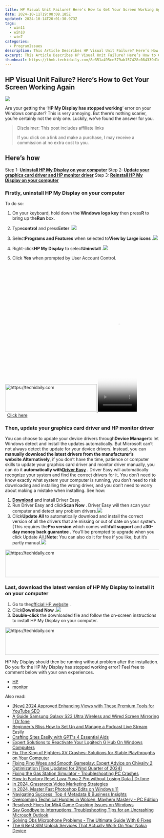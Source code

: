 ```yaml
---
title: HP Visual Unit Failure? Here’s How to Get Your Screen Working Again
date: 2024-10-11T19:08:08.185Z
updated: 2024-10-14T20:01:30.973Z
tags:
  - win11
  - win10
  - win7
categories:
  - ProgramIssues
description: This Article Describes HP Visual Unit Failure? Here’s How to Get Your Screen Working Again
excerpt: This Article Describes HP Visual Unit Failure? Here’s How to Get Your Screen Working Again
thumbnail: https://thmb.techidaily.com/8e351a495ce579ab157428c084339d1c33794d9d42c306afbe86c4e9778edcf8.jpg
---
```


## HP Visual Unit Failure? Here’s How to Get Your Screen Working Again

![](https://images.drivereasy.com/wp-content/uploads/2018/08/img_5b890090b92ec.png)

Are your getting the ‘**HP My Display has stopped working**‘ error on your Windows computer? This is very annoying. But there’s nothing scarier, you’re certainly not the only one. Luckily, we’ve found the answer for you.

>  Disclaimer: This post includes affiliate links
>
>  If you click on a link and make a purchase, I may receive a commission at no extra cost to you.
>

## Here’s how

Step 1: **[Uninstall HP My Display on your computer](https://tools.techidaily.com/drivereasy/download/)** Step 2: **[Update your graphics card driver and HP monitor driver](https://tools.techidaily.com/drivereasy/download/)** Step 3: **[Reinstall HP My Display on your computer](https://tools.techidaily.com/drivereasy/download/)**

### Firstly, uninstall HP My Display on your computer

To do so:

1. On your keyboard, hold down th**e Windows logo key** then press**R** to bring up the**Run** box.
2. Type**control** and press**Enter** .![](https://images.drivereasy.com/wp-content/uploads/2018/08/img_5b89010276b4b.png)
3. Select**Programs and Features** when selected to**View by Large icons** .![](https://images.drivereasy.com/wp-content/uploads/2018/08/img_5b890184befeb.jpg)

4. Right-click**HP My Display** to select**Uninstall** .![](https://images.drivereasy.com/wp-content/uploads/2018/08/img_5b8901cc8a421.jpg)
5. Click **Yes**  when prompted by User Account Control.

<!-- affiliate ads begin -->
<a href="https://aligracehair.sjv.io/c/5597632/1997717/19272" target="_top" id="1997717">
  <img src="//a.impactradius-go.com/display-ad/19272-1997717" border="0" alt="https://techidaily.com" width="300" height="90"/>
</a>
<img height="0" width="0" src="https://aligracehair.sjv.io/i/5597632/1997717/19272" style="position:absolute;visibility:hidden;" border="0" />
<!-- affiliate ads end -->

<!-- affiliate ads begin -->
<span id="1993647">
					<video width="128" height="480" style="cursor:pointer"
           poster="//a.impactradius-go.com/display-clicktoplayimage/1993647.png"
           onclick="if(!this.playClicked){this.play();this.setAttribute('controls',true);this.playClicked=true;}">
	   <source src="//a.impactradius-go.com/display-ad/22993-1993647">
	   <img src="//a.impactradius-go.com/display-clicktoplayimage/1993647.png" style="border: none; height: 100%; width: 100%; object-fit: contain">
	</video>
	<div style="width:80px;text-align:center"><a href="javascript:window.open(decodeURIComponent('https%3A%2F%2Fhomestyler.sjv.io%2Fc%2F5597632%2F1993647%2F22993'), '_blank');void(0);">Click here</a></div>
</span>
<img height="0" width="0" src="https://imp.pxf.io/i/5597632/1993647/22993" style="position:absolute;visibility:hidden;" border="0" />
<!-- affiliate ads end -->

### Then, update your graphics card driver and HP monitor driver

You can choose to update your device drivers through**Device Manager**to let Windows detect and install the updates automatically. But Microsoft can’t not always detect the update for your device drivers. Instead, you can **manually download the latest drivers from the manufacturer’s website**.**Alternatively**, if you don’t have the time, patience or computer skills to update your graphics card driver and monitor driver manually, you can do it **automatically with[Driver Easy](https://tools.techidaily.com/drivereasy/download/)** . Driver Easy will automatically recognize your system and find the correct drivers for it. You don’t need to know exactly what system your computer is running, you don’t need to risk downloading and installing the wrong driver, and you don’t need to worry about making a mistake when installing. See how:

1. **[Download](https://tools.techidaily.com/drivereasy/download/)**  and install Driver Easy.
2. Run Driver Easy and click**Scan Now** . Driver Easy will then scan your computer and detect any problem drivers.![](https://images.drivereasy.com/wp-content/uploads/2018/08/img_5b874f241989c.jpg)
3. Click**Update All** to automatically download and install the correct version of all the drivers that are missing or out of date on your system. (This requires the**Pro version** which comes with**full support** and a**30-day money back guarantee** . You’ll be prompted to upgrade when you click Update All.)**Note:** You can also do it for free if you like, but it’s partly manual.![](https://images.drivereasy.com/wp-content/uploads/2018/08/img_5b890b1f40fe3.jpg)

<!-- affiliate ads begin -->
<a href="https://appsumo.8odi.net/c/5597632/2049364/7443" target="_top" id="2049364">
  <img src="//a.impactradius-go.com/display-ad/7443-2049364" border="0" alt="https://techidaily.com" width="728" height="90"/>
</a>
<img height="0" width="0" src="https://appsumo.8odi.net/i/5597632/2049364/7443" style="position:absolute;visibility:hidden;" border="0" />
<!-- affiliate ads end -->

### Last, download the latest version of HP My Display to install it on your computer

1. Go to the[official HP website](https://support.hp.com/us-en/drivers/selfservice/swdetails/hp-value-24-inch-displays/7274745/model/10402860/swItemId/vc-161857-1) .
2. Click**Download Now** .![](https://images.drivereasy.com/wp-content/uploads/2018/08/img_5b890786273c9.jpg)
3. **Double-click** the downloaded file and follow the on-screen instructions to install HP My Display on your computer.

<!-- affiliate ads begin -->
<a href="https://appsumo.8odi.net/c/5597632/2151893/7443" target="_top" id="2151893">
  <img src="//a.impactradius-go.com/display-ad/7443-2151893" border="0" alt="https://techidaily.com" width="728" height="90"/>
</a>
<img height="0" width="0" src="https://appsumo.8odi.net/i/5597632/2151893/7443" style="position:absolute;visibility:hidden;" border="0" />
<!-- affiliate ads end -->

HP My Display should then be running without problem after the installation. Do you fix the HP My Display has stopped working error? Feel free to comment below with your own experiences.

* [HP](https://tools.techidaily.com/drivereasy/download/)
* [monitor](https://tools.techidaily.com/drivereasy/download/)

<ins class="adsbygoogle"
     style="display:block"
     data-ad-format="autorelaxed"
     data-ad-client="ca-pub-7571918770474297"
     data-ad-slot="1223367746"></ins>

<ins class="adsbygoogle"
     style="display:block"
     data-ad-client="ca-pub-7571918770474297"
     data-ad-slot="8358498916"
     data-ad-format="auto"
     data-full-width-responsive="true"></ins>

<span class="atpl-alsoreadstyle">Also read:</span>
<div><ul>
<li><a href="https://youtube-web.techidaily.com/024-approved-enhancing-views-with-these-premium-tools-for-youtube-seo/"><u>[New] 2024 Approved Enhancing Views with These Premium Tools for YouTube SEO</u></a></li>
<li><a href="https://screen-mirror.techidaily.com/a-guide-samsung-galaxy-s23-ultra-wireless-and-wired-screen-mirroring-drfone-by-drfone-android/"><u>A Guide Samsung Galaxy S23 Ultra Wireless and Wired Screen Mirroring | Dr.fone</u></a></li>
<li><a href="https://fox-blue.techidaily.com/beginners-bliss-how-to-set-up-and-manage-a-podcast-live-stream-easily/"><u>Beginner's Bliss How to Set Up and Manage a Podcast Live Stream Easily</u></a></li>
<li><a href="https://tech-haven.techidaily.com/crafting-sites-easily-with-gpts-4-essential-aids/"><u>Crafting Sites Easily with GPT's 4 Essential Aids</u></a></li>
<li><a href="https://win-able.techidaily.com/expert-solutions-to-reactivate-your-logitech-g-hub-on-windows-computers/"><u>Expert Solutions to Reactivate Your Logitech G Hub On Windows Computers</u></a></li>
<li><a href="https://win-able.techidaily.com/fix-the-king-of-fighters-xv-crashes-solutions-for-stable-playthroughs-on-your-computer/"><u>Fix The King of Fighters XV Crashes: Solutions for Stable Playthroughs on Your Computer</u></a></li>
<li><a href="https://win-able.techidaily.com/fixing-ping-woes-and-smooth-gameplay-expert-advice-on-chivalry-2-optimization-tips-updated-for-2nnd-quarter-of-2024/"><u>Fixing Ping Woes and Smooth Gameplay: Expert Advice on Chivalry 2 Optimization [Tips Updated for 2Nnd Quarter of 2024]</u></a></li>
<li><a href="https://win-able.techidaily.com/fixing-the-gas-station-simulator-troubleshooting-pc-crashes/"><u>Fixing the Gas Station Simulator - Troubleshooting PC Crashes</u></a></li>
<li><a href="https://techidaily.com/how-to-factory-reset-lava-yuva-2-pro-without-losing-data-drfone-by-drfone-reset-android-reset-android/"><u>How to Factory Reset Lava Yuva 2 Pro without Losing Data | Dr.fone</u></a></li>
<li><a href="https://youtube-help.techidaily.com/in-2024-grassroots-video-marketing-strategies/"><u>In 2024, Grassroots Video Marketing Strategies</u></a></li>
<li><a href="https://extra-skills.techidaily.com/in-2024-master-fast-photoshop-edits-on-windows-11/"><u>In 2024, Master Fast Photoshop Edits on Windows 11</u></a></li>
<li><a href="https://facebook.techidaily.com/navigating-success-top-4-metadata-and-business-insights/"><u>Navigating Success: Top 4 Metadata & Business Insights</u></a></li>
<li><a href="https://win-able.techidaily.com/overcoming-technical-hurdles-in-wolcen-mayhem-mastery-pc-edition/"><u>Overcoming Technical Hurdles in Wolcen: Mayhem Mastery - PC Edition</u></a></li>
<li><a href="https://win-able.techidaily.com/resolved-fixes-for-mir4-game-crashing-issues-on-windows/"><u>Resolved: Fixes for Mir4 Game Crashing Issues on Windows</u></a></li>
<li><a href="https://win-able.techidaily.com/say-goodbye-to-interruptions-troubleshooting-tips-for-an-uncrashing-microsoft-outlook/"><u>Say Goodbye to Interruptions: Troubleshooting Tips for an Uncrashing Microsoft Outlook</u></a></li>
<li><a href="https://win-able.techidaily.com/solving-obs-microphone-problems-the-ultimate-guide-with-6-fixes/"><u>Solving Obs Microphone Problems - The Ultimate Guide With 6 Fixes</u></a></li>
<li><a href="https://sim-unlock.techidaily.com/the-6-best-sim-unlock-services-that-actually-work-on-your-nokia-device-by-drfone-android/"><u>The 6 Best SIM Unlock Services That Actually Work On Your Nokia Device</u></a></li>
</ul></div>

